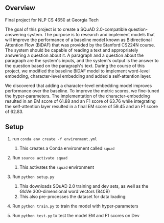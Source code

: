 ## Overview

Final project for NLP CS 4650 at Georgia Tech

The goal of this project is to create a SQuAD 2.0-compatible question-answering system. The purpose is to research and implement models that will improve the performance of a baseline model known as Bidirectional Attention Flow (BiDAF) that was provided by the Stanford CS224N course. The system should be capable of reading a text and appropriately answering a question about it. A paragraph and a question about the paragraph are the system's inputs, and the system's output is the answer to the question based on the paragraph's text. During the course of this project, we modified the baseline BiDAF model to implement word-level embedding, character-level embedding and added a self-attention layer. 

We discovered that adding a character-level embedding model improves performance over the baseline. To improve the metric scores, we fine-tuned the hyper-parameters. The implementation of the character-embedding resulted in an EM score of 61.88 and an F1 score of 63.76 while integrating the self-attention layer resulted in a final EM score of 59.45 and an F1 score of 62.83.

## Setup

1. run `conda env create -f environment.yml`
    1. This creates a Conda environment called `squad`

2. Run `source activate squad`
    1. This activates the `squad` environment
  
3. Run `python setup.py`
    1. This downloads SQuAD 2.0 training and dev sets, as well as the GloVe 300-dimensional word vectors (840B)
    2. This also pre-processes the dataset for data loading

4. Run `python train.py` to train the model with hyper-parameters

5. Run `python test.py` to test the model EM and F1 scores on Dev 
